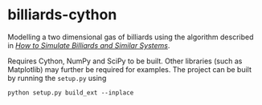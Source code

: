 # billiards-cython
 Modelling a two dimensional gas of billiards using the algorithm described in [*How to Simulate Billiards and Similar Systems*](https://arxiv.org/abs/cond-mat/0503627).

Requires Cython, NumPy and SciPy to be built. Other libraries (such as Matplotlib) may further be required for examples. The project can be built by running the `setup.py` using

`python setup.py build_ext --inplace`
